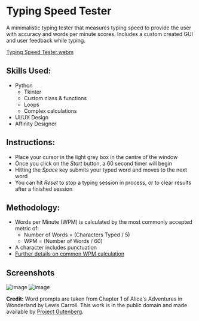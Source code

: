 # Typing Speed Tester

A minimalistic typing tester that measures typing speed to provide the user with accuracy and words per minute scores. Includes a custom created GUI and user feedback while typing.

[Typing Speed Tester.webm](https://github.com/user-attachments/assets/de190465-de65-4780-8e74-34966b8cdc12)

## Skills Used:

-   Python
    -   Tkinter
    -   Custom class & functions
    -   Loops
    -   Complex calculations
-   UI/UX Design
-   Affinity Designer

## Instructions:

-   Place your cursor in the light grey box in the centre of the window
-   Once you click on the _Start_ button, a 60 second timer will begin
-   Hitting the _Space_ key submits your typed word and moves to the next word
-   You can hit _Reset_ to stop a typing session in process, or to clear results after a finished session

## Methodology:

-   Words per Minute (WPM) is calculated by the most commonly accepted metric of:
    -   Number of Words = (Characters Typed / 5)
    -   WPM = (Number of Words / 60)
-   A character includes punctuation
-   [Further details on common WPM calculation](https://www.speedtypingonline.com/typing-equations)

## Screenshots

![image](https://github.com/user-attachments/assets/8461139f-6611-47e7-a08d-995abe79a543)
![image](https://github.com/user-attachments/assets/98f5c4a9-01bf-44f9-8af8-692875be63f4)

**Credit:** Word prompts are taken from Chapter 1 of Alice's Adventures in Wonderland by Lewis Carroll. This work is in the public domain and made available by [Project Gutenberg](https://www.gutenberg.org/ebooks/11).
